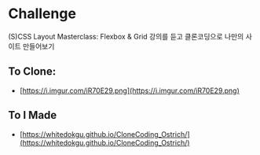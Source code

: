 # Challenge

(S)CSS Layout Masterclass: Flexbox & Grid 강의를 듣고 클론코딩으로 나만의 사이트 만들어보기

## To Clone:

- [https://i.imgur.com/iR70E29.png](https://i.imgur.com/iR70E29.png)




## To I Made

-  [https://whitedokgu.github.io/CloneCoding_Ostrich/](https://whitedokgu.github.io/CloneCoding_Ostrich/)
